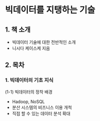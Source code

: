 # 빅데이터를 지탱하는 기술

## 1. 책 소개
* 빅데이터 기술에 대한 전반적인 소개
* 니시다 케이스케 지음

## 2. 목차
### 1. 빅데이터의 기초 지식
(1-1) 빅데이터의 정착 배경
- Hadoop, NoSQL
- 분산 시스템의 비즈니스 이용 개척
- 직접 할 수 있는 데이터 분석 확대
